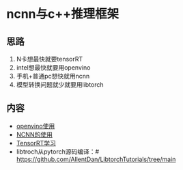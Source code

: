 # ncnn与c++推理框架

## 思路
1. N卡想最快就要tensorRT
2. intel想最快就要用openvino
3. 手机+普通pc想快就用ncnn
4. 模型转换问题就少就要用libtorch

## 内容 
- [openvino使用](openvino使用.md)
- [NCNN的使用](ncnn-01-概述.md)
- [TensorRT学习](TensorRT学习.md)
- libtroch从pytorch源码编译：# https://github.com/AllentDan/LibtorchTutorials/tree/main


